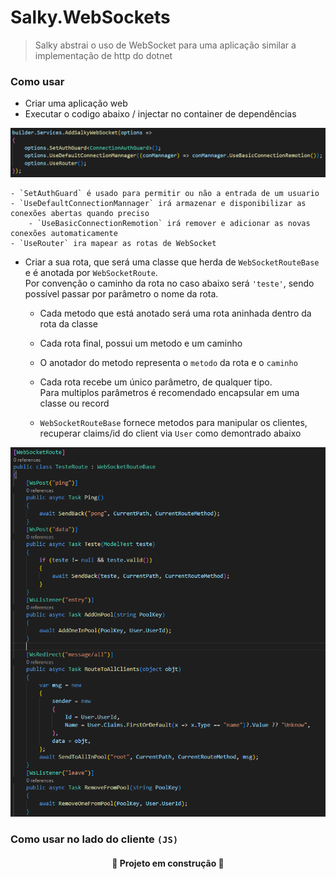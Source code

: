 ﻿# Salky.WebSockets
> Salky abstrai o uso de WebSocket para uma aplicação similar a implementação de http do dotnet

### Como usar

- Criar uma aplicação web
- Executar o codigo abaixo / injectar no container de dependências
<img src="readme/example1.png">

    - `SetAuthGuard` é usado para permitir ou não a entrada de um usuario
    - `UseDefaultConnectionMannager` irá armazenar e disponibilizar as conexões abertas quando preciso
        - `UseBasicConnectionRemotion` irá remover e adicionar as novas conexões automaticamente
    - `UseRouter` ira mapear as rotas de WebSocket


- Criar a sua rota, que será uma classe que herda de `WebSocketRouteBase` e é anotada por `WebSocketRoute`.<br>Por convenção o caminho da rota no caso abaixo será `'teste'`, sendo possível passar por parâmetro o nome da rota.
   
    - Cada metodo que está anotado será uma rota aninhada dentro da rota da classe

    - Cada rota final, possui um metodo e um caminho

    - O anotador do metodo representa o `metodo` da rota e o `caminho`

    - Cada rota recebe um único parâmetro, de qualquer tipo. <br> Para multiplos parâmetros é recomendado encapsular em uma classe ou record
    
    - `WebSocketRouteBase` fornece metodos para manipular os clientes, recuperar claims/id do client via `User` como demontrado abaixo

<img src="readme/example2.png">


### Como usar no lado do cliente `(JS)`


<h4 align="center"> 🚧 Projeto em construção 🚧 </h4>
